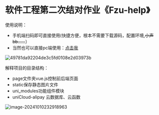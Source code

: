 # 软件工程第二次结对作业《Fzu-help》

使用说明：

* 手机端扫码即可直接使用(快捷方便，根本不需要下载源码，配置环境,~~小声bb......~~）
* 当然也可以直接pc端使用：[点击我](https://env-00jxhf4azwsy-static.normal.cloudstatic.cn/index.htm)

![49781da92204de3c5fd0108e2d03973b](https://s2.loli.net/2024/10/11/GS4KI5HvQcfp6ZT.png)

解释项目的目录结构：

* page文件夹vue.js控制前后端页面
* static保存静态图片文件
* uni_modules功能组件模块
* uniCloud-alipay 云数据库、云函数

![image-20241010232918963](https://s2.loli.net/2024/10/11/aN5F7Tm9lyDMBKk.png)
